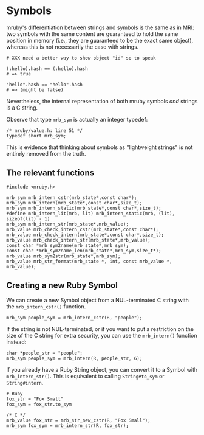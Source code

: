 <a name="symbols"></a>
# Symbols

mruby's differentiation between strings and symbols is the same as in MRI:
two symbols with the same content are guaranteed to hold the same position
in memory (i.e., they are guaranteed to be the exact same object), whereas
this is not necessarily the case with strings.

    # XXX need a better way to show object "id" so to speak

    (:hello).hash == (:hello).hash
    # => true

    "hello".hash == "hello".hash
    # => (might be false)

Nevertheless, the internal representation of both mruby symbols _and_
strings is a C string.

Observe that type `mrb_sym` is actually an integer typedef:

    /* mruby/value.h: line 51 */
    typedef short mrb_sym;

This is evidence that thinking about symbols as "lightweight strings" is not
entirely removed from the truth.


## The relevant functions

    #include <mruby.h>

    mrb_sym mrb_intern_cstr(mrb_state*,const char*);
    mrb_sym mrb_intern(mrb_state*,const char*,size_t);
    mrb_sym mrb_intern_static(mrb_state*,const char*,size_t);
    #define mrb_intern_lit(mrb, lit) mrb_intern_static(mrb, (lit), sizeof(lit) - 1)
    mrb_sym mrb_intern_str(mrb_state*,mrb_value);
    mrb_value mrb_check_intern_cstr(mrb_state*,const char*);
    mrb_value mrb_check_intern(mrb_state*,const char*,size_t);
    mrb_value mrb_check_intern_str(mrb_state*,mrb_value);
    const char *mrb_sym2name(mrb_state*,mrb_sym);
    const char *mrb_sym2name_len(mrb_state*,mrb_sym,size_t*);
    mrb_value mrb_sym2str(mrb_state*,mrb_sym);
    mrb_value mrb_str_format(mrb_state *, int, const mrb_value *, mrb_value);


## Creating a new Ruby Symbol

We can create a new Symbol object from a NUL-terminated C string with the
`mrb_intern_cstr()` function.

    mrb_sym people_sym = mrb_intern_cstr(R, "people");

If the string is not NUL-terminated, or if you want to put a restriction on
the size of the C string for extra security, you can use the `mrb_intern()`
function instead:

    char *people_str = "people";
    mrb_sym people_sym = mrb_intern(R, people_str, 6);

If you already have a Ruby String object, you can convert it to a Symbol
with `mrb_intern_str()`. This is equivalent to calling `String#to_sym` or
`String#intern`.

    # Ruby
    fox_str = "Fox Small"
    fox_sym = fox_str.to_sym

    /* C */
    mrb_value fox_str = mrb_str_new_cstr(R, "Fox Small");
    mrb_sym fox_sym = mrb_intern_str(R, fox_str);
